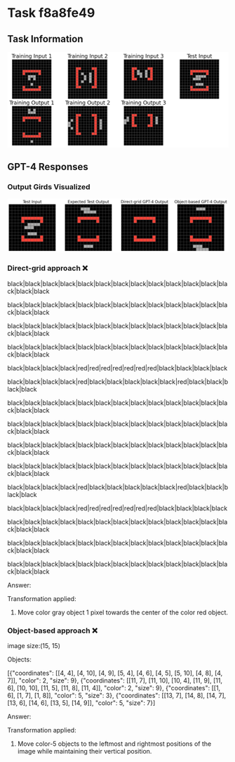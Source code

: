 
# Task f8a8fe49

## Task Information

![](images/tasks/f8a8fe49.png)

## GPT-4 Responses

### Output Girds Visualized
![](images/solutions/f8a8fe49.png)

### Direct-grid approach ❌
black|black|black|black|black|black|black|black|black|black|black|black|black|black|black

black|black|black|black|black|black|black|black|black|black|black|black|black|black|black

black|black|black|black|black|black|black|black|black|black|black|black|black|black|black

black|black|black|black|black|black|black|black|black|black|black|black|black|black|black

black|black|black|black|red|red|red|red|red|red|red|black|black|black|black

black|black|black|black|red|black|black|black|black|black|red|black|black|black|black

black|black|black|black|black|black|black|black|black|black|black|black|black|black|black

black|black|black|black|black|black|black|black|black|black|black|black|black|black|black

black|black|black|black|black|black|black|black|black|black|black|black|black|black|black

black|black|black|black|black|black|black|black|black|black|black|black|black|black|black

black|black|black|black|red|black|black|black|black|black|red|black|black|black|black

black|black|black|black|red|red|red|red|red|red|red|black|black|black|black

black|black|black|black|black|black|black|black|black|black|black|black|black|black|black

black|black|black|black|black|black|black|black|black|black|black|black|black|black|black

black|black|black|black|black|black|black|black|black|black|black|black|black|black|black



Answer:

Transformation applied:

1. Move color gray object 1 pixel towards the center of the color red object.

### Object-based approach ❌
image size:(15, 15)

Objects:

[{"coordinates": [[4, 4], [4, 10], [4, 9], [5, 4], [4, 6], [4, 5], [5, 10], [4, 8], [4, 7]], "color": 2, "size": 9}, {"coordinates": [[11, 7], [11, 10], [10, 4], [11, 9], [11, 6], [10, 10], [11, 5], [11, 8], [11, 4]], "color": 2, "size": 9}, {"coordinates": [[1, 6], [1, 7], [1, 8]], "color": 5, "size": 3}, {"coordinates": [[13, 7], [14, 8], [14, 7], [13, 6], [14, 6], [13, 5], [14, 9]], "color": 5, "size": 7}]



Answer:

Transformation applied:

1. Move color-5 objects to the leftmost and rightmost positions of the image while maintaining their vertical position.
